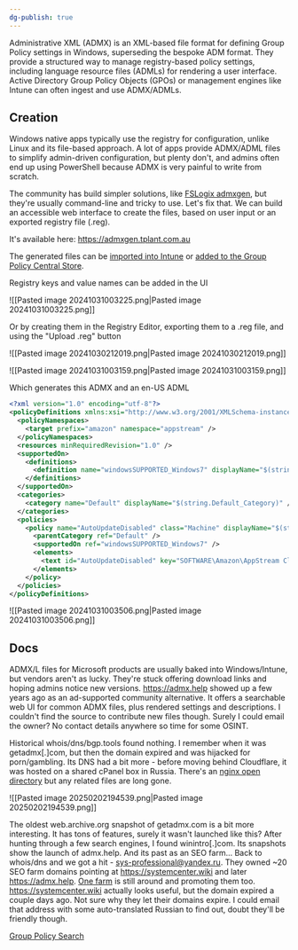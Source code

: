 ```yaml
---
dg-publish: true
---
```

Administrative XML (ADMX) is an XML-based file format for defining Group Policy settings in Windows, superseding the bespoke ADM format.
They provide a structured way to manage registry-based policy settings, including language resource files (ADMLs) for rendering a user interface.
Active Directory Group Policy Objects (GPOs) or management engines like Intune can often ingest and use ADMX/ADMLs.
## Creation
Windows native apps typically use the registry for configuration, unlike Linux and its file-based approach.
A lot of apps provide ADMX/ADML files to simplify admin-driven configuration, but plenty don't, and admins often end up using PowerShell because ADMX is very painful to write from scratch.

The community has build simpler solutions, like [FSLogix admxgen](https://github.com/FSLogix/admxgen/), but they're usually command-line and tricky to use.
Let's fix that. We can build an accessible web interface to create the files, based on user input or an exported registry file (.reg).

It's available here: https://admxgen.tplant.com.au

The generated files can be [imported into Intune](https://learn.microsoft.com/en-us/mem/intune/configuration/administrative-templates-import-custom) or [added to the Group Policy Central Store](https://learn.microsoft.com/en-us/troubleshoot/windows-client/group-policy/create-and-manage-central-store).

Registry keys and value names can be added in the UI

![[Pasted image 20241031003225.png|Pasted image 20241031003225.png]]

Or by creating them in the Registry Editor, exporting them to a .reg file, and using the "Upload .reg" button

![[Pasted image 20241030212019.png|Pasted image 20241030212019.png]]

![[Pasted image 20241031003159.png|Pasted image 20241031003159.png]]

Which generates this ADMX and an en-US ADML

```xml
<?xml version="1.0" encoding="utf-8"?>
<policyDefinitions xmlns:xsi="http://www.w3.org/2001/XMLSchema-instance" xmlns:xsd="http://www.w3.org/2001/XMLSchema" revision="1.0" schemaVersion="1.0" xmlns="http://www.microsoft.com/GroupPolicy/PolicyDefinitions">
  <policyNamespaces>
    <target prefix="amazon" namespace="appstream" />
  </policyNamespaces>
  <resources minRequiredRevision="1.0" />
  <supportedOn>
    <definitions>
      <definition name="windowsSUPPORTED_Windows7" displayName="$(string.windowsSUPPORTED_Windows7_Definition)" />
    </definitions>
  </supportedOn>
  <categories>
    <category name="Default" displayName="$(string.Default_Category)" />
  </categories>
  <policies>
    <policy name="AutoUpdateDisabled" class="Machine" displayName="$(string.AutoUpdateDisabled_Display)" explainText="$(string.AutoUpdateDisabled_Explain)" presentation="$(presentation.AutoUpdateDisabled)" key="SOFTWARE\Amazon\AppStream Client">
      <parentCategory ref="Default" />
      <supportedOn ref="windowsSUPPORTED_Windows7" />
      <elements>
        <text id="AutoUpdateDisabled" key="SOFTWARE\Amazon\AppStream Client" valueName="AutoUpdateDisabled" required="true" />
      </elements>
    </policy>
  </policies>
</policyDefinitions>
```

![[Pasted image 20241031003506.png|Pasted image 20241031003506.png]]


## Docs
ADMX/L files for Microsoft products are usually baked into Windows/Intune, but vendors aren't as lucky. They're stuck offering download links and hoping admins notice new versions.
https://admx.help showed up a few years ago as an ad-supported community alternative. It offers a searchable web UI for common ADMX files, plus rendered settings and descriptions.
I couldn't find the source to contribute new files though. Surely I could email the owner? No contact details anywhere so time for some OSINT.

Historical whois/dns/bgp.tools found nothing. I remember when it was getadmx\[.\]com, but then the domain expired and was hijacked for porn/gambling. Its DNS had a bit more - before moving behind Cloudflare, it was hosted on a shared cPanel box in Russia. There's an [nginx open directory](http://45.89.69.168/) but any related files are long gone.

![[Pasted image 20250202194539.png|Pasted image 20250202194539.png]]

The oldest web.archive.org snapshot of getadmx.com is a bit more interesting. It has tons of features, surely it wasn't launched like this? After hunting through a few search engines, I found winintro\[.\]com. Its snapshots show the launch of admx.help. And its past as an SEO farm... Back to whois/dns and we got a hit - sys-professional@yandex.ru. They owned ~20 SEO farm domains pointing at https://systemcenter.wiki and later https://admx.help. [One farm](http://novacontext.com/) is still around and promoting them too. https://systemcenter.wiki actually looks useful, but the domain expired a couple days ago. Not sure why they let their domains expire. I could email that address with some auto-translated Russian to find out, doubt they'll be friendly though.

[Group Policy Search](https://gpsearch.azurewebsites.net/#15910)